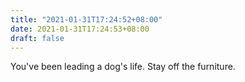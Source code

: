 ```yaml
---
title: "2021-01-31T17:24:52+08:00"
date: 2021-01-31T17:24:53+08:00
draft: false
---
```


You've been leading a dog's life.  Stay off the furniture.
